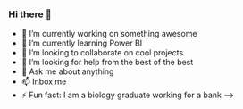 ### Hi there 👋
- 🔭 I’m currently working on something awesome 
- 🌱 I’m currently learning Power BI
- 👯 I’m looking to collaborate on cool projects
- 🤔 I’m looking for help from the best of the best
- 💬 Ask me about anything
- 📫 Inbox me
- ⚡ Fun fact: I am a biology graduate working for a bank
-->
